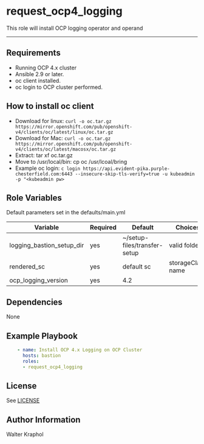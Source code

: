 request_ocp4_logging
============

This role will install OCP logging operator and operand

----------

Requirements
------------

- Running OCP 4.x cluster
- Ansible 2.9 or later.
- oc client installed.
- oc login to OCP cluster performed.

How to install oc client
------------------------

- Download for linux: `curl -o oc.tar.gz https://mirror.openshift.com/pub/openshift-v4/clients/oc/latest/linux/oc.tar.gz`
- Download for Mac: `curl -o oc.tar.gz https://mirror.openshift.com/pub/openshift-v4/clients/oc/latest/macosx/oc.tar.gz`
- Extract: tar xf oc.tar.gz
- Move to /usr/local/bin: cp oc /usr/lcoal/bring
- Example oc login: `c login https://api.evident-pika.purple-chesterfield.com:6443 --insecure-skip-tls-verify=true -u kubeadmin -p "<kubeadmin pw>`

Role Variables
------------------

Default parameters set in the defaults/main.yml

| Variable                | Required | Default | Choices                   | Comments                                 |
|-------------------------|----------|---------|---------------------------|------------------------------------------|
| logging_bastion_setup_dir   | yes       | ~/setup-files/transfer-setup   | valid folder      |                          |
| rendered_sc             | yes      |  default sc    | storageClass name          |                          |
| ocp_logging_version     | yes  | 4.2  |   |   |

Dependencies
---------

None

Example Playbook
----------------

```yaml
    - name: Install OCP 4.x Logging on OCP Cluster
      hosts: bastion
      roles:
      - request_ocp4_logging
```

License
-------

See [LICENSE](https://github.com/IBM/community-automation/blob/master/LICENSE)

Author Information
------------------

Walter Kraphol
